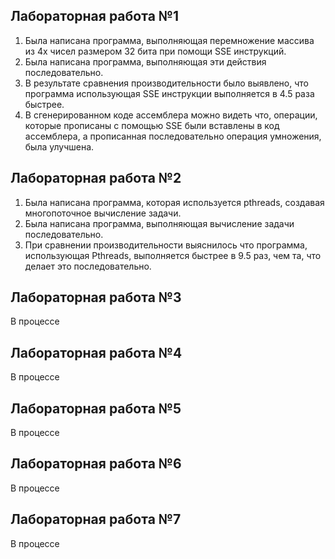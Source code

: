 ## Лабораторная работа №1

1) Была написана программа, выполняющая перемножение массива из 4х чисел размером 32 бита при помощи SSE инструкций.
2) Была написана программа, выполняющая эти действия последовательно.
3) В результате сравнения производительности было выявлено, что программа использующая SSE инструкции выполняется в 4.5 раза быстрее.
4) В сгенерированном коде ассемблера можно видеть что, операции, которые прописаны с помощью SSE были вставлены в код ассемблера, а прописанная последовательно операция умножения, была улучшена.


## Лабораторная работа №2

1) Была написана программа, которая используется pthreads, создавая многопоточное вычисление задачи.
2) Была написана программа, выполняющая вычисление задачи последовательно.
3) При сравнении производительности выяснилось что программа, использующая Pthreads, выполняется быстрее в 9.5 раз, чем та, что делает это последовательно.


## Лабораторная работа №3

В процессе


## Лабораторная работа №4

В процессе


## Лабораторная работа №5

В процессе


## Лабораторная работа №6

В процессе


## Лабораторная работа №7

В процессе

